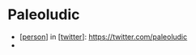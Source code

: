 # Paleoludic
- [[person]] in [[twitter]]: https://twitter.com/paleoludic
- 

[//begin]: # "Autogenerated link references for markdown compatibility"
[person]: person.md "Person"
[twitter]: twitter.md "Twitter"
[//end]: # "Autogenerated link references"
